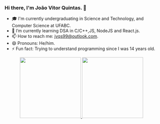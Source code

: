 ### Hi there, I'm João Vitor Quintas. 👋

- 🎓 I'm currently undergraduating in Science and Technology, and Computer Science at UFABC. 
- 🌱 I’m currently learning DSA in C/C++,JS, NodeJS and React.js.
- 📫 How to reach me: jvqs99@outlook.com.
- 😄 Pronouns: He/him.
- ⚡ Fun fact: Trying to understand programming since I was 14 years old.

<div align="center">
  <a href="https://github.com/joaovquintas">
  <img height="200em" src="https://github-readme-stats-git-masterrstaa-rickstaa.vercel.app/api?username=joaovquintas&show_icons=true&theme=dark&include_all_commits=true&count_private=true"/>
  <img height="200em" src="https://github-readme-stats-git-masterrstaa-rickstaa.vercel.app/api/top-langs/?username=joaovquintas&layout=compact&langs_count=7&theme=dark"/>
</div>
 
  
 
